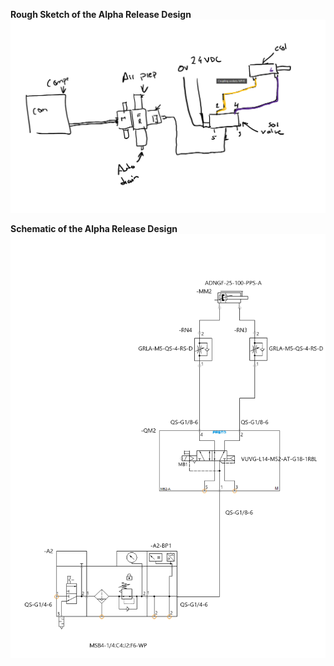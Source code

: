 **Rough Sketch of the Alpha Release Design**
<img src="Schem/image041.png" alt=" " class="inline"/>




**Schematic of the Alpha Release Design**
<img src="Schem/image042.png" alt=" " class="inline"/>
